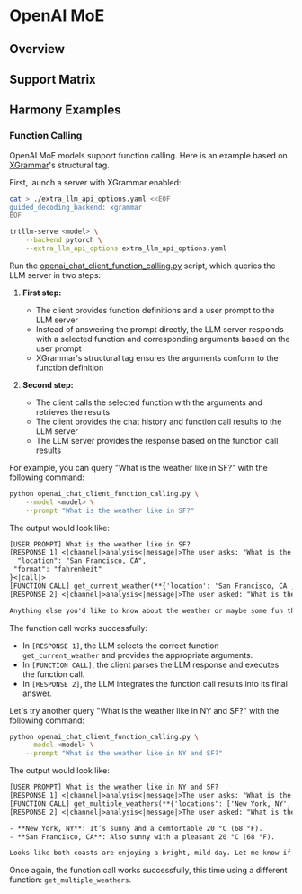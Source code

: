 # OpenAI MoE

## Overview

## Support Matrix

## Harmony Examples

### Function Calling

OpenAI MoE models support function calling. Here is an example based on [XGrammar](https://github.com/mlc-ai/xgrammar)'s structural tag.

First, launch a server with XGrammar enabled:

```bash
cat > ./extra_llm_api_options.yaml <<EOF
guided_decoding_backend: xgrammar
EOF

trtllm-serve <model> \
    --backend pytorch \
    --extra_llm_api_options extra_llm_api_options.yaml
```

Run the [openai_chat_client_function_calling.py](./openai_chat_client_function_calling.py) script, which queries the LLM server in two steps:

1. **First step:**
   - The client provides function definitions and a user prompt to the LLM server
   - Instead of answering the prompt directly, the LLM server responds with a selected function and corresponding arguments based on the user prompt
   - XGrammar's structural tag ensures the arguments conform to the function definition

2. **Second step:**
   - The client calls the selected function with the arguments and retrieves the results
   - The client provides the chat history and function call results to the LLM server
   - The LLM server provides the response based on the function call results

For example, you can query "What is the weather like in SF?" with the following command:

```bash
python openai_chat_client_function_calling.py \
    --model <model> \
    --prompt "What is the weather like in SF?"
```

The output would look like:

```txt
[USER PROMPT] What is the weather like in SF?
[RESPONSE 1] <|channel|>analysis<|message|>The user asks: "What is the weather like in SF?" They want the weather in SF. SF likely refers to San Francisco. We need to get the current weather. We can use get_current_weather function. We need to provide location string "San Francisco, CA". We can also ask for format? By default celsius. But maybe user expects Fahrenheit? They didn't specify. We can provide celsius or Fahrenheit. We can choose default celsius. But maybe better to provide Fahrenheit because US. But default is celsius. We can provide both? We can call function with format "fahrenheit" to be user-friendly. But the function default is celsius. We can override. Let's call get_current_weather with location "San Francisco, CA" and format "fahrenheit". Then we will get the weather. Then we will respond with friendly tone. We need to call the function.<|end|><|start|>assistant<|channel|>commentary to=get_current_weather <|constrain|>json<|message|>{
  "location": "San Francisco, CA",
 "format": "fahrenheit"
}<|call|>
[FUNCTION CALL] get_current_weather(**{'location': 'San Francisco, CA', 'format': 'fahrenheit'})
[RESPONSE 2] <|channel|>analysis<|message|>The user asked: "What is the weather like in SF?" We have fetched the weather: sunny true, temperature 68 (F). We need to respond in a friendly tone. Provide a friendly answer: "It's sunny and 68°F in San Francisco." Possibly add a friendly comment. Also ask if they want more details.<|end|><|start|>assistant<|channel|>final<|message|>Sure thing! It’s a pleasant 68 °F in San Francisco right now, and the sun is shining. 🌞

Anything else you'd like to know about the weather or maybe some fun things to do in the city today?<|return|>
```

The function call works successfully:
- In `[RESPONSE 1]`, the LLM selects the correct function `get_current_weather` and provides the appropriate arguments.
- In `[FUNCTION CALL]`, the client parses the LLM response and executes the function call.
- In `[RESPONSE 2]`, the LLM integrates the function call results into its final answer.

Let's try another query "What is the weather like in NY and SF?" with the following command:

```bash
python openai_chat_client_function_calling.py \
    --model <model> \
    --prompt "What is the weather like in NY and SF?"
```

The output would look like:

```txt
[USER PROMPT] What is the weather like in NY and SF?
[RESPONSE 1] <|channel|>analysis<|message|>The user asks: "What is the weather like in NY and SF?" They want the weather in New York and San Francisco. We need to provide the weather. We can use the function get_multiple_weathers. We need to provide the list of city and state strings. For New York, we can use "New York, NY". For San Francisco, "San Francisco, CA". We can call get_multiple_weathers with those two locations. We should specify format? The default is celsius. But maybe the user might want Fahrenheit? They didn't specify. We can just use default celsius. But maybe we can provide both? But the function only returns one format. We can just use default celsius. But we can also ask the user? But the user asked "What is the weather like in NY and SF?" We can just provide the weather. We can call the function. Then we will get the weather data. Then we can respond with a friendly tone. We need to call the function.<|end|><|start|>assistant<|channel|>commentary to=get_multiple_weathers <|constrain|>json<|message|>{"locations":["New York, NY","San Francisco, CA"]}<|call|>
[FUNCTION CALL] get_multiple_weathers(**{'locations': ['New York, NY', 'San Francisco, CA']})
[RESPONSE 2] <|channel|>analysis<|message|>The user asked: "What is the weather like in NY and SF?" We called get_multiple_weathers with locations ["New York, NY","San Francisco, CA"]. The function returned: [{"sunny": true, "temperature": 20}, {"sunny": true, "temperature": 20}]. That seems to be a list of two objects, each with sunny: true, temperature: 20. But we need to interpret the function output. The function get_multiple_weathers presumably returns a list of weather data for each location. But the returned data is ambiguous: we don't know which corresponds to which location. But we can assume the order matches the input order: first is New York, second is San Francisco. The temperature is 20 degrees Celsius? The function didn't specify units, but default is celsius. So 20°C. And sunny: true. So both are sunny and 20°C. We should respond in a friendly tone, summarizing the weather for both cities. We can mention that it's sunny and 20°C in both New York and San Francisco. We can also mention that it's a nice day. We can ask if they want more details. We should not mention the function call. We should just provide the answer.<|end|><|start|>assistant<|channel|>final<|message|>Sure thing! Here’s the scoop:

- **New York, NY**: It’s sunny and a comfortable 20 °C (68 °F).
- **San Francisco, CA**: Also sunny with a pleasant 20 °C (68 °F).

Looks like both coasts are enjoying a bright, mild day. Let me know if you’d like a forecast for later or any other details!<|return|>
```

Once again, the function call works successfully, this time using a different function: `get_multiple_weathers`.
